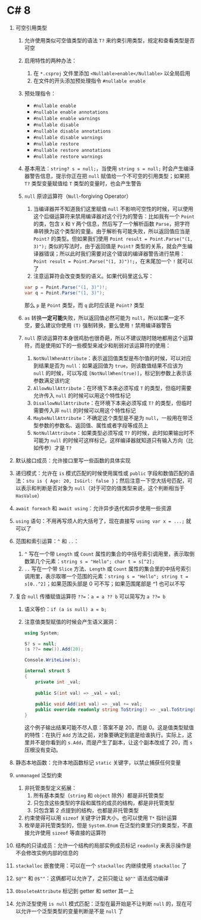 # C# 8
1. 可空引用类型
    1. 允许使用类似可空值类型的语法 `T?` 来约束引用类型，规定和查看类型是否可空
    2. 启用特性的两种办法：
        1. 在 `*.csproj` 文件里添加 `<Nullable>enable</Nullable>` 以全局启用
        2. 在文件的开头添加预处理指令 `#nullable enable`
    3. 预处理指令：
        * `#nullable enable`
        * `#nullable enable annotations`
        * `#nullable enable warnings`
        * `#nullable disable`
        * `#nullable disable annotations`
        * `#nullable disable warnings`
        * `#nullable restore`
        * `#nullable restore annotations`
        * `#nullable restore warnings`
    4. 基本用法：`string? s = null;`，当使用 `string s = null;` 时会产生编译器警告信息，提示你正在把 `null` 赋值给一个不可空的引用类型；如果把 `T?` 类型变量赋值给 `T` 类型的变量时，也会产生警告
    5. `null` 原谅运算符（`Null`-forgiving Operator）
        1. 当编译器并不知道我们这里赋值 `null` 不影响可空性的时候，可以使用这个后缀运算符来禁用编译器对这个行为的警告：比如我有一个 `Point` 的类，包含 `X` 和 `Y` 两个信息，然后写了一个解析函数 `Parse`，把字符串转换为这个类型的变量。由于解析有可能失败，所以返回值应当是 `Point?` 的类型。但如果我们使用 `Point result = Point.Parse("(1, 3)");` 类似的写法时，由于返回值是 `Point?` 类型的关系，就会产生编译器错误；所以此时我们需要对这个错误的编译器警告进行禁用：`Point result = Point.Parse("(1, 3)")!;`，在末尾加一个 `!` 就可以了
        2. 注意运算符会改变类型的语义。如果代码里这么写：

        ```csharp
        var p = Point.Parse("(1, 3)")!;
        var q = Point.Parse("(1, 3)");
        ```

        那么 `p` 是 `Point` 类型，而 `q` 此时应该是 `Point?` 类型

    6. `as` 转换**一定可能**失败，所以返回值必然可能为 `null`，所以如果一定不空，要么建议你使用 `(T)` 强制转换，要么使用 `!` 禁用编译器警告
    7. `null` 原谅运算符本身很鸡肋也很奇葩，所以不建议随时随地都用这个运算符，而是使用如下的一些模型来减少和削弱对该运算符的使用：
        1. `NotNullWhenAttribute`：表示返回值类型是布尔值的时候，可以对应到结果是否为 `null`：如果返回值为 `true`，则该数值结果不应该为 `null` 的时候，可以写成 `[NotNullWhen(true)]`，标记到参数上表示该参数满足该约定
        2. `AllowNullAttribute`：在环境下本来必须写成 `T` 的类型，但临时需要允许传入 `null` 的时候可以用这个特性标记
        3. `DisallowNullAttribute`：在环境下本来必须写成 `T?` 的类型，但临时需要传入非 `null` 的时候可以用这个特性标记
        4. `MaybeNullAttribute`：不确定这个类型是不是为 `null`，一般用在带泛型参数的参数名、返回值、属性或者字段等成员上
        5. `NotNullAttribute`：如果类型必须写成 `T?` 的时候，此时如果输出时不可能为 `null` 的时候可这样标记，这样编译器就知道只有输入方向（比如传参）才是 `T?`
    
2. 默认接口成员：允许接口里写一些函数的具体实现

3. 递归模式：允许在 `is` 模式匹配的时候使用属性或 `public` 字段和数值匹配的语法：`stu is { Age: 20, IsGirl: false }`；然后注意一下空大括号匹配，可以表示和判断是否对象为 `null`（对于可空的值类型来说，这个判断相当于 `HasValue`）

4. `await foreach` 和 `await using`：允许异步迭代和异步使用一些资源

5. `using` 语句：不用再写烦人的大括号了，现在直接写 `using var x = ...;` 就可以了

6. 范围和索引运算：`^` 和 `..`：
    1. `^` 写在一个带 `Length` 或 `Count` 属性的集合的中括号索引调用里，表示取倒数第几个元素：`string s = "Hello"; char t = s[^2];`
    2. `..` 写在一个带 `Slice` 方法、`Length` 或 `Count` 属性的集合里的中括号索引调用里，表示取哪一个范围的元素：`string s = "Hello"; string t = s[0..^2]`；如果范围头部是 0 可不写；如果范围尾部是 ^1 也可以不写
    
7. 复合 `null` 传播赋值运算符 `??=`：`a = a ?? b` 可以简写为 `a ??= b`

    1. 语义等价：`if (a is null) a = b;`

    2. 注意值类型赋值的时候会产生语义漏洞：

        ```csharp
        using System;
        
        S? s = null;
        (s ??= new()).Add(20);
        
        Console.WriteLine(s);
        
        internal struct S
        {
            private int _val;
            
            public S(int val) => _val = val;
            
            public void Add(int val) => _val += val;
            public override readonly string ToString() => _val.ToString();
        }
        ```

        这个例子输出结果可能不尽人意：答案不是 20，而是 0。这是值类型赋值的特性：在执行 `Add` 方法之前，对象要确定到底是给谁执行。实际上，这里并不是你看到的 `s.Add`，而是产生了副本，让这个副本改成了 20，而 `s` 压根没有变动。

8. 静态本地函数：允许本地函数标记 `static` 关键字，以禁止捕获任何变量

9. `unmanaged` 泛型约束
    1. 非托管类型定义拓展：
        1. 所有基本类型（`string` 和 `object` 除外）都是非托管类型
        2. 只包含这些类型的字段和属性的成员的结构，都是非托管类型
        3. 只包含第 2 点提到的结构，也都是非托管类型
    2. 约束使得可以用 `sizeof` 关键字计算大小，也可以使用 `T*` 指针运算
    3. 枚举是非托管类型的，但是 `System.Enum` 在泛型约束里只约束类型，不直接允许使用 `sizeof` 等直接的运算符

10. 结构的只读成员：允许一个结构的局部实例成员标记 `readonly` 来表示操作是不会修改实例内部的信息的

11. `stackalloc` 嵌套使用：可以在一个 `stackalloc` 内继续使用 `stackalloc` 了

12. `$@""` 和 `@$""`：这俩都可以允许了，之前只能让 `$@""` 语法成功编译

13. `ObsoleteAttribute` 标记到 getter 和 setter 其一上

14. 允许泛型使用 `is null` 模式匹配：泛型在最开始是不让判断 `null` 的，现在可以允许一个泛型类型的变量判断是不是 `null` 了